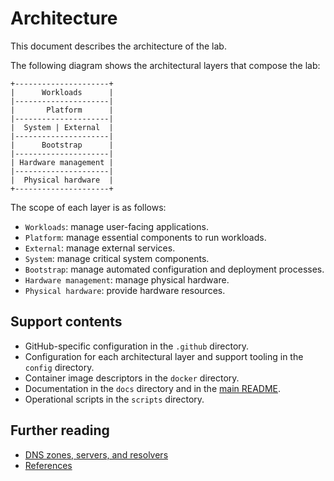 # Architecture

This document describes the architecture of the lab.

The following diagram shows the architectural layers that compose the lab:

```text
+---------------------+
|      Workloads      |
|---------------------|
|       Platform      |
|---------------------|
|  System | External  |
|---------------------|
|      Bootstrap      |
|---------------------|
| Hardware management |
|---------------------|
|  Physical hardware  |
+---------------------+
```

The scope of each layer is as follows:

- `Workloads`: manage user-facing applications.
- `Platform`: manage essential components to run workloads.
- `External`: manage external services.
- `System`: manage critical system components.
- `Bootstrap`: manage automated configuration and deployment processes.
- `Hardware management`: manage physical hardware.
- `Physical hardware`: provide hardware resources.

## Support contents

- GitHub-specific configuration in the `.github` directory.
- Configuration for each architectural layer and support tooling in the `config` directory.
- Container image descriptors in the `docker` directory.
- Documentation in the `docs` directory and in the [main README](../../README.md).
- Operational scripts in the `scripts` directory.

## Further reading

- [DNS zones, servers, and resolvers](./dns-zones-servers-resolvers.md)
- [References](./references.md)

